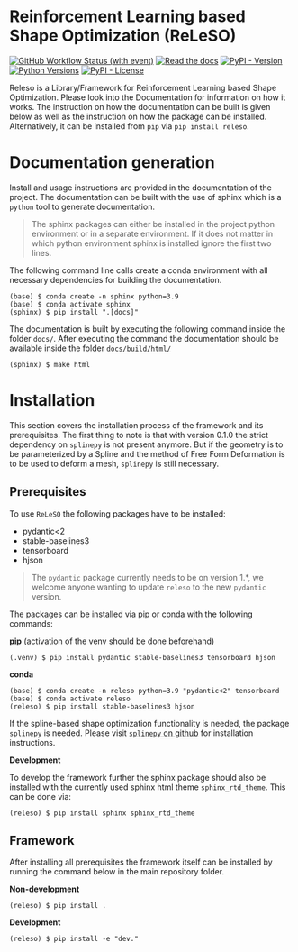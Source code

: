 # Reinforcement Learning based Shape Optimization (ReLeSO)

[![GitHub Workflow Status (with event)](https://img.shields.io/github/actions/workflow/status/tataratat/releso/pypi_upload)](https://github.com/tataratat/releso)
[![Read the docs](https://readthedocs.org/projects/releso/badge/?version=latest)](https://releso.readthedocs.io/en/latest/?badge=latest)
[![PyPI - Version](https://img.shields.io/pypi/v/releso)](https://pypi.org/project/releso/)
[![Python Versions](https://img.shields.io/pypi/pyversions/releso)](https://pypi.org/project/releso/)
[![PyPI - License](https://img.shields.io/pypi/l/releso)](https://github.com/tataratat/releso/blob/main/LICENSE)

Releso is a Library/Framework for
Reinforcement Learning based Shape Optimization. Please look into the
Documentation for information on how it works. The instruction on how the
documentation can be built is given below as well as the instruction on how the
package can be installed.  
Alternatively, it can be installed from `pip` via `pip install releso`.


Documentation generation
========================

Install and usage instructions are provided in the documentation of the
project. The documentation can be built with the use of sphinx which is a `python`
tool to generate documentation.
> The sphinx packages can either be installed in the project python environment
or in a separate environment. If it does not matter in which python environment
sphinx is installed ignore the first two lines.

The following command line calls create a conda environment with all necessary
dependencies for building the documentation.
``` console
(base) $ conda create -n sphinx python=3.9
(base) $ conda activate sphinx
(sphinx) $ pip install ".[docs]"
```

The documentation is built by executing the following command inside the folder
`docs/`. After executing the command the documentation should be available
inside the folder [`docs/build/html/`](docs/build/html)

``` console
(sphinx) $ make html
```

Installation
============

This section covers the installation process of the framework and its
prerequisites. The first thing to note is that with version 0.1.0 the strict
dependency on `splinepy` is not present anymore. But if the
geometry is to be parameterized by a Spline and the method of Free Form
Deformation is to be used to deform a mesh, `splinepy` is still
necessary.

Prerequisites
-------------
To use `ReLeSO` the following packages have to be installed:
 - pydantic<2
 - stable-baselines3
 - tensorboard
 - hjson

 > The `pydantic` package currently needs to be on version 1.\*, we welcome
 anyone wanting to update `releso` to the new `pydantic` version.

The packages can be installed via pip or conda with the following commands:

**pip** (activation of the venv should be done beforehand)

``` console
(.venv) $ pip install pydantic stable-baselines3 tensorboard hjson
```

**conda**

``` console
(base) $ conda create -n releso python=3.9 "pydantic<2" tensorboard
(base) $ conda activate releso
(releso) $ pip install stable-baselines3 hjson
```

If the spline-based shape optimization functionality is needed, the package
``splinepy`` is needed. Please visit
[`splinepy` on github](https://github.com/tataratat/splinepy) for installation
instructions.

**Development**

To develop the framework further the sphinx package should also be installed
with the currently used sphinx html theme ``sphinx_rtd_theme``.
This can be done via:

``` console
(releso) $ pip install sphinx sphinx_rtd_theme
```

Framework
---------

After installing all prerequisites the framework itself can be installed by
running the command below in the main repository folder.

**Non-development**

```console
(releso) $ pip install .
```

**Development**

``` console
(releso) $ pip install -e "dev."
```
